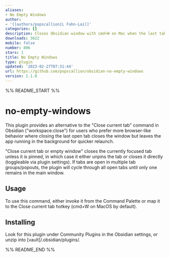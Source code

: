 ```yaml
---
aliases:
- No Empty Windows
author:
- '[[authors/popscallion|L Fahn-Lai]]'
categories: []
description: Closes Obsidian window with cmd+W on Mac when the last tab is closed.
downloads: 3622
mobile: false
number: 806
stars: 1
title: No Empty Windows
type: plugin
updated: '2023-02-27T07:31:44'
url: https://github.com/popscallion/obsidian-no-empty-windows
version: 1.1.0
---
```


%% README_START %%

# no-empty-windows

This plugin provides an alternative to the "Close current tab" command in Obsidian ("workspace:close") for users who prefer more browser-like behavior where closing the last open tab closes the window but leaves the app running in the background for quicker relaunch.

"Close current tab or empty window" closes the currently focused tab unless it is pinned, in which case it either unpins the tab or closes it directly (toggleable via plugin settings). If tabs are open in multiple tab groups/popouts, the plugin will cycle through all open tabs until only one remains in the main window.

## Usage

To use this command, either invoke it from the Command Palette or map it to the Close current tab hotkey (cmd+W on MacOS by default).

## Installing

Look for this plugin under Community Plugins in the Obsidian settings, or unzip into [vault]/.obsidian/plugins/.


%% README_END %%
